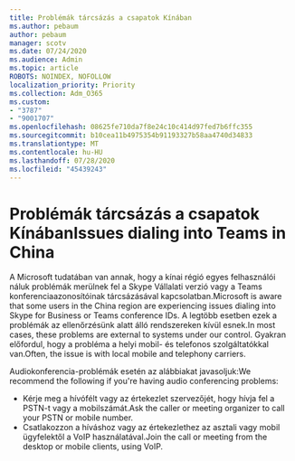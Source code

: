 ```yaml
---
title: Problémák tárcsázás a csapatok Kínában
ms.author: pebaum
author: pebaum
manager: scotv
ms.date: 07/24/2020
ms.audience: Admin
ms.topic: article
ROBOTS: NOINDEX, NOFOLLOW
localization_priority: Priority
ms.collection: Adm_O365
ms.custom:
- "3787"
- "9001707"
ms.openlocfilehash: 08625fe710da7f8e24c10c414d97fed7b6ffc355
ms.sourcegitcommit: b10cea11b4975354b91193327b58aa4740d34833
ms.translationtype: MT
ms.contentlocale: hu-HU
ms.lasthandoff: 07/28/2020
ms.locfileid: "45439243"
---
```

# <a name="issues-dialing-into-teams-in-china"></a><span data-ttu-id="2fb74-102">Problémák tárcsázás a csapatok Kínában</span><span class="sxs-lookup"><span data-stu-id="2fb74-102">Issues dialing into Teams in China</span></span>

<span data-ttu-id="2fb74-103">A Microsoft tudatában van annak, hogy a kínai régió egyes felhasználói náluk problémák merülnek fel a Skype Vállalati verzió vagy a Teams konferenciaazonosítóinak tárcsázásával kapcsolatban.</span><span class="sxs-lookup"><span data-stu-id="2fb74-103">Microsoft is aware that some users in the China region are experiencing issues dialing into Skype for Business or Teams conference IDs.</span></span> <span data-ttu-id="2fb74-104">A legtöbb esetben ezek a problémák az ellenőrzésünk alatt álló rendszereken kívül esnek.</span><span class="sxs-lookup"><span data-stu-id="2fb74-104">In most cases, these problems are external to systems under our control.</span></span> <span data-ttu-id="2fb74-105">Gyakran előfordul, hogy a probléma a helyi mobil- és telefonos szolgáltatókkal van.</span><span class="sxs-lookup"><span data-stu-id="2fb74-105">Often, the issue is with local mobile and telephony carriers.</span></span>

<span data-ttu-id="2fb74-106">Audiokonferencia-problémák esetén az alábbiakat javasoljuk:</span><span class="sxs-lookup"><span data-stu-id="2fb74-106">We recommend the following if you're having audio conferencing problems:</span></span>

-   <span data-ttu-id="2fb74-107">Kérje meg a hívófélt vagy az értekezlet szervezőjét, hogy hívja fel a PSTN-t vagy a mobilszámát.</span><span class="sxs-lookup"><span data-stu-id="2fb74-107">Ask the caller or meeting organizer to call your PSTN or mobile number.</span></span>
-   <span data-ttu-id="2fb74-108">Csatlakozzon a híváshoz vagy az értekezlethez az asztali vagy mobil ügyfelektől a VoIP használatával.</span><span class="sxs-lookup"><span data-stu-id="2fb74-108">Join the call or meeting from the desktop or mobile clients, using VoIP.</span></span>